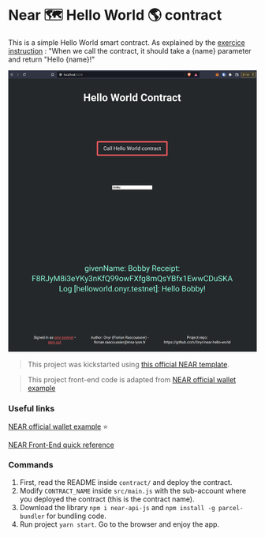 # Near 🗺 Hello World 🌎 contract

This is a simple Hello World smart contract. As explained by the [exercice instruction](https://nearvember.near.org/challenge-2-hello-world) : "When we call the contract, it should take a {name} parameter and return "Hello {name}!"

![Front-end screenshoot after wallet connection and contract execution](./img/front_end_screenshoot.png)

> This project was kickstarted using [this official NEAR template](https://github.com/near-examples/rust-template).

> This project front-end code is adapted from [NEAR official wallet example](https://github.com/near-examples/wallet-example)

### Useful links

[NEAR official wallet example](https://github.com/near-examples/wallet-example) ⭐️

[NEAR Front-End quick reference](https://docs.near.org/docs/api/naj-quick-reference)

### Commands

1. First, read the README inside `contract/` and deploy the contract.
2. Modify `CONTRACT_NAME` inside `src/main.js` with the sub-account where you deployed the contract (this is the contract name).
3. Download the library `npm i near-api-js` and `npm install -g parcel-bundler` for bundling code.
4. Run project `yarn start`. Go to the browser and enjoy the app.
